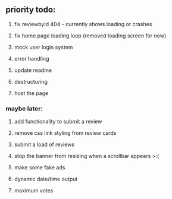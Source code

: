 ## priority todo:

1. fix reviewbyId 404 - currently shows loading or crashes

2. fix home page loading loop (removed loading screen for now)

3. mock user login system

4. error handling

5. update readme

6. destructuring

7. host the page

### maybe later:

1. add functionality to submit a review

2. remove css link styling from review cards

3. submit a load of reviews

4. stop the banner from resizing when a scrollbar appears >:(

5. make some fake ads
6. dynamic date/time output
7. maximum votes
